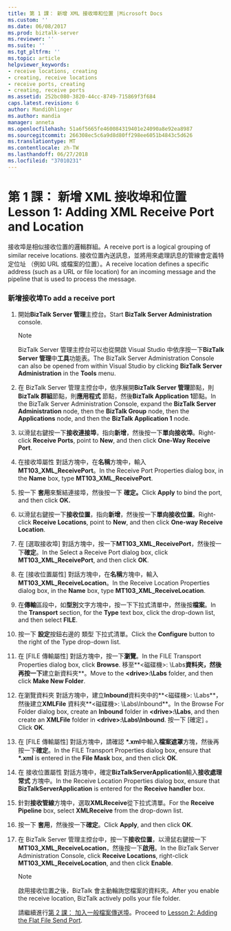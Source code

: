 ```yaml
---
title: 第 1 課： 新增 XML 接收埠和位置 |Microsoft Docs
ms.custom: ''
ms.date: 06/08/2017
ms.prod: biztalk-server
ms.reviewer: ''
ms.suite: ''
ms.tgt_pltfrm: ''
ms.topic: article
helpviewer_keywords:
- receive locations, creating
- creating, receive locations
- receive ports, creating
- creating, receive ports
ms.assetid: 252bc080-3820-44cc-8749-715869f3f684
caps.latest.revision: 6
author: MandiOhlinger
ms.author: mandia
manager: anneta
ms.openlocfilehash: 51a6f5665fe460084319401e24090a8e92ea8987
ms.sourcegitcommit: 266308ec5c6a9d8d80ff298ee6051b4843c5d626
ms.translationtype: MT
ms.contentlocale: zh-TW
ms.lasthandoff: 06/27/2018
ms.locfileid: "37010231"
---
```

# <a name="lesson-1-adding-xml-receive-port-and-location"></a><span data-ttu-id="116f9-102">第 1 課： 新增 XML 接收埠和位置</span><span class="sxs-lookup"><span data-stu-id="116f9-102">Lesson 1: Adding XML Receive Port and Location</span></span>
<span data-ttu-id="116f9-103">接收埠是相似接收位置的邏輯群組。</span><span class="sxs-lookup"><span data-stu-id="116f9-103">A receive port is a logical grouping of similar receive locations.</span></span> <span data-ttu-id="116f9-104">接收位置內送訊息，並將用來處理訊息的管線會定義特定位址 （例如 URL 或檔案的位置）。</span><span class="sxs-lookup"><span data-stu-id="116f9-104">A receive location defines a specific address (such as a URL or file location) for an incoming message and the pipeline that is used to process the message.</span></span>  
  
### <a name="to-add-a-receive-port"></a><span data-ttu-id="116f9-105">新增接收埠</span><span class="sxs-lookup"><span data-stu-id="116f9-105">To add a receive port</span></span>  
  
1. <span data-ttu-id="116f9-106">開始**BizTalk Server 管理**主控台。</span><span class="sxs-lookup"><span data-stu-id="116f9-106">Start **BizTalk Server Administration** console.</span></span>  
  
   > [!NOTE]
   >  <span data-ttu-id="116f9-107">BizTalk Server 管理主控台可以也從開啟 Visual Studio 中依序按一下**BizTalk Server 管理**中**工具**功能表。</span><span class="sxs-lookup"><span data-stu-id="116f9-107">The BizTalk Server Administration Console can also be opened from within Visual Studio by clicking **BizTalk Server Administration** in the **Tools** menu.</span></span>  
  
2. <span data-ttu-id="116f9-108">在 BizTalk Server 管理主控台中，依序展開**BizTalk Server 管理**節點，則**BizTalk 群組**節點，則**應用程式** 節點，然後**BizTalk Application 1**節點。</span><span class="sxs-lookup"><span data-stu-id="116f9-108">In the BizTalk Server Administration Console, expand the **BizTalk Server Administration** node, then the **BizTalk Group** node, then the **Applications** node, and then the **BizTalk Application 1** node.</span></span>  
  
3. <span data-ttu-id="116f9-109">以滑鼠右鍵按一下**接收連接埠**，指向**新增**，然後按一下**單向接收埠**。</span><span class="sxs-lookup"><span data-stu-id="116f9-109">Right-click **Receive Ports**, point to **New**, and then click **One-Way Receive Port**.</span></span>  
  
4. <span data-ttu-id="116f9-110">在接收埠屬性 對話方塊中，在**名稱**方塊中，輸入**MT103_XML_ReceivePort**。</span><span class="sxs-lookup"><span data-stu-id="116f9-110">In the Receive Port Properties dialog box, in the **Name** box, type **MT103_XML_ReceivePort**.</span></span>  
  
5. <span data-ttu-id="116f9-111">按一下 **套用**來繫結連接埠，然後按一下  **確定。**</span><span class="sxs-lookup"><span data-stu-id="116f9-111">Click **Apply** to bind the port, and then click **OK.**</span></span>  
  
6. <span data-ttu-id="116f9-112">以滑鼠右鍵按一下**接收位置**，指向**新增**，然後按一下**單向接收位置**。</span><span class="sxs-lookup"><span data-stu-id="116f9-112">Right-click **Receive Locations**, point to **New**, and then click **One-way Receive Location**.</span></span>  
  
7. <span data-ttu-id="116f9-113">在 [選取接收埠] 對話方塊中，按一下**MT103_XML_ReceivePort**，然後按一下**確定**。</span><span class="sxs-lookup"><span data-stu-id="116f9-113">In the Select a Receive Port dialog box, click **MT103_XML_ReceivePort**, and then click **OK**.</span></span>  
  
8. <span data-ttu-id="116f9-114">在 [接收位置屬性] 對話方塊中，在**名稱**方塊中，輸入**MT103_XML_ReceiveLocation**。</span><span class="sxs-lookup"><span data-stu-id="116f9-114">In the Receive Location Properties dialog box, in the **Name** box, type **MT103_XML_ReceiveLocation**.</span></span>  
  
9. <span data-ttu-id="116f9-115">在**傳輸**區段中，如**型別**文字方塊中，按一下下拉式清單中，然後按**檔案**。</span><span class="sxs-lookup"><span data-stu-id="116f9-115">In the **Transport** section, for the **Type** text box, click the drop-down list, and then select **FILE**.</span></span>  
  
10. <span data-ttu-id="116f9-116">按一下 **設定**按鈕右邊的 類型 下拉式清單。</span><span class="sxs-lookup"><span data-stu-id="116f9-116">Click the **Configure** button to the right of the Type drop-down list.</span></span>  
  
11. <span data-ttu-id="116f9-117">在 [FILE 傳輸屬性] 對話方塊中，按一下**瀏覽**。</span><span class="sxs-lookup"><span data-stu-id="116f9-117">In the FILE Transport Properties dialog box, click **Browse**.</span></span> <span data-ttu-id="116f9-118">移至**\<磁碟機\>: \Labs**資料夾，然後再按一下**建立新資料夾**。</span><span class="sxs-lookup"><span data-stu-id="116f9-118">Move to the **\<drive\>:\Labs** folder, and then click **Make New Folder**.</span></span>  
  
12. <span data-ttu-id="116f9-119">在瀏覽資料夾 對話方塊中，建立**Inbound**資料夾中的**\<磁碟機\>: \Labs**，然後建立**XMLFile** 資料夾**\<磁碟機\>: \Labs\Inbound**。</span><span class="sxs-lookup"><span data-stu-id="116f9-119">In the Browse For Folder dialog box, create an **Inbound** folder in **\<drive\>:\Labs**, and then create an **XMLFile** folder in **\<drive\>:\Labs\Inbound**.</span></span> <span data-ttu-id="116f9-120">按一下 [確定] 。</span><span class="sxs-lookup"><span data-stu-id="116f9-120">Click **OK**.</span></span>  
  
13. <span data-ttu-id="116f9-121">在 [FILE 傳輸屬性] 對話方塊中，請確認 **\*.xml**中輸入**檔案遮罩**方塊，然後再按一下**確定**。</span><span class="sxs-lookup"><span data-stu-id="116f9-121">In the FILE Transport Properties dialog box, ensure that **\*.xml** is entered in the **File Mask** box, and then click **OK**.</span></span>  
  
14. <span data-ttu-id="116f9-122">在 接收位置屬性 對話方塊中，確定**BizTalkServerApplication**輸入**接收處理常式** 方塊中。</span><span class="sxs-lookup"><span data-stu-id="116f9-122">In the Receive Location Properties dialog box, ensure that **BizTalkServerApplication** is entered for the **Receive handler** box.</span></span>  
  
15. <span data-ttu-id="116f9-123">針對**接收管線**方塊中，選取**XMLReceive**從下拉式清單。</span><span class="sxs-lookup"><span data-stu-id="116f9-123">For the **Receive Pipeline** box, select **XMLReceive** from the drop-down list.</span></span>  
  
16. <span data-ttu-id="116f9-124">按一下 **套用**，然後按一下**確定**。</span><span class="sxs-lookup"><span data-stu-id="116f9-124">Click **Apply**, and then click **OK**.</span></span>  
  
17. <span data-ttu-id="116f9-125">在 BizTalk Server 管理主控台中，按一下**接收位置**，以滑鼠右鍵按一下**MT103_XML_ReceiveLocation**，然後按一下**啟用**。</span><span class="sxs-lookup"><span data-stu-id="116f9-125">In the BizTalk Server Administration Console, click **Receive Locations**, right-click **MT103_XML_ReceiveLocation**, and then click **Enable**.</span></span>  
  
    > [!NOTE]
    >  <span data-ttu-id="116f9-126">啟用接收位置之後，BizTalk 會主動輪詢您檔案的資料夾。</span><span class="sxs-lookup"><span data-stu-id="116f9-126">After you enable the receive location, BizTalk actively polls your file folder.</span></span>  
  
    <span data-ttu-id="116f9-127">請繼續進行[第 2 課： 加入一般檔案傳送埠](../../adapters-and-accelerators/accelerator-swift/lesson-2-adding-a-flat-file-send-port.md)。</span><span class="sxs-lookup"><span data-stu-id="116f9-127">Proceed to [Lesson 2: Adding the Flat File Send Port](../../adapters-and-accelerators/accelerator-swift/lesson-2-adding-a-flat-file-send-port.md).</span></span>